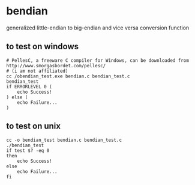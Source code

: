 # bendian
generalized little-endian to big-endian and vice versa conversion function

## to test on windows
    # PellesC, a freeware C compiler for Windows, can be downloaded from http://www.smorgasbordet.com/pellesc/
    # (i am not affiliated)
    cc /obendian_test.exe bendian.c bendian_test.c
    bendian_test
    if ERRORLEVEL 0 (
        echo Success!
    ) else (
        echo Failure...
    )


## to test on unix
    cc -o bendian_test bendian.c bendian_test.c
    ./bendian_test
    if test $? -eq 0
    then
        echo Success!
    else
        echo Failure...
    fi
